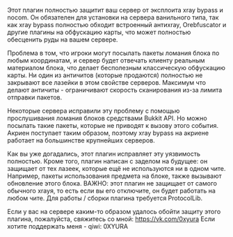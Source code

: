 Этот плагин полностью защитит ваш сервер от эксплоита xray bypass и nocom. Он обязателен для установки на сервера ванильного типа, так как xray bypass полностью обходит встроенный антиxray, Orebfuscator и другие плагины на обфускацию карты, что может полностью обесценить руды на вашем сервере.

Проблема в том, что игроки могут посылать пакеты ломания блока по любым координатам, и сервер будет отвечать клиенту реальным материалом блока, что делает бесполезным классическую обфускацию карты. Ни один из античитов (которые продаются) полностью не закрывают все лазейки в этом свойстве серверов. Максимум что делают античиты - ограничивают скорость сканирования из-за лимита отправки пакетов.

Некоторые сервера исправили эту проблему с помощью прослушивания ломания блоков средствами Bukkit API. Но можно посылать такие пакеты, которые не приводят к вызову этого события. Акриен поступает таким образом, поэтому xray bypass на акриене работает на большинстве крупнейших серверов.

Как вы уже догадались, этот плагин исправляет эту уязвимость полностью. Кроме того, плагин написан с заделом на будущее: он защищает от тех лазеек, которые ещё не используются ни в одном чите. Например, пакеты использования предмета на блоке, также вызывают обновление этого блока. ВАЖНО: этот плагин не защищает от самого обычного xrayя, то есть если вы его отключите, он будет работать на любом чите. Для работы / сборки плагина требуется ProtocolLib.

Если у вас на сервере каким-то образом удалось обойти защиту этого плагина, пожалуйста, свяжитесь со мной: https://vk.com/0xyura
Если хотите поддержать меня - qiwi: 0XYURA
